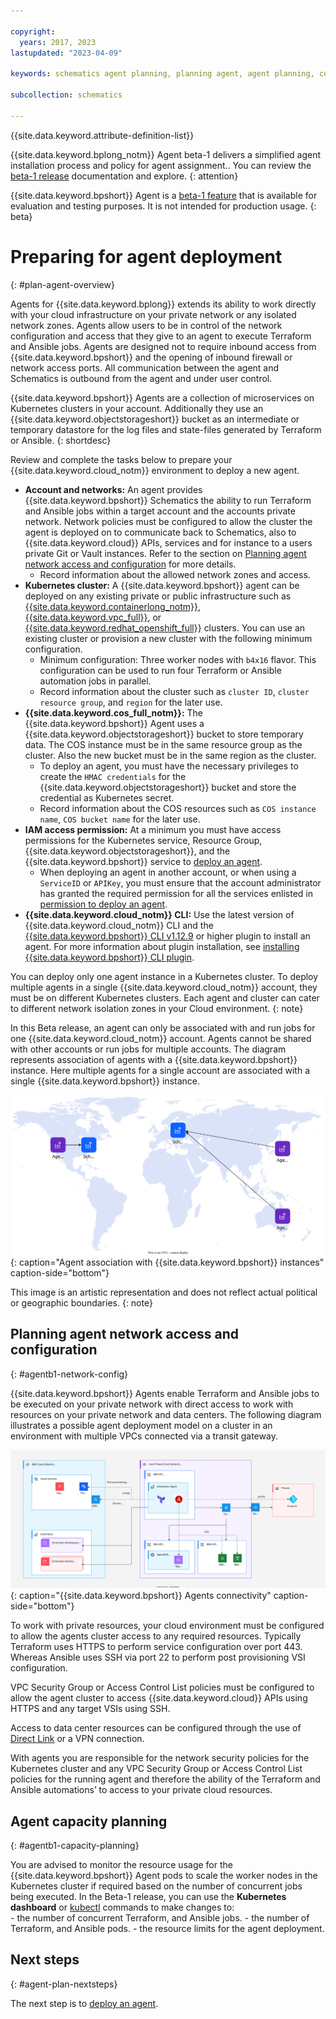 ```yaml
---

copyright:
  years: 2017, 2023
lastupdated: "2023-04-09"

keywords: schematics agent planning, planning agent, agent planning, command-line, api, ui

subcollection: schematics

---
```


{{site.data.keyword.attribute-definition-list}}

{{site.data.keyword.bplong_notm}} Agent beta-1 delivers a simplified agent installation process and policy for agent assignment.. You can review the [beta-1 release](/docs/schematics?topic=schematics-schematics-relnotes&interface=cli#schematics-mar2223) documentation and explore. 
{: attention}

{{site.data.keyword.bpshort}} Agent is a [beta-1 feature](/docs/schematics?topic=schematics-agent-beta1-limitations) that is available for evaluation and testing purposes. It is not intended for production usage.
{: beta}

# Preparing for agent deployment
{: #plan-agent-overview}

Agents for {{site.data.keyword.bplong}} extends its ability to work directly with your cloud infrastructure on your private network or any isolated network zones. Agents allow users to be in control of the network configuration and access that they give to an agent to execute Terraform and Ansible jobs. Agents are designed not to require inbound access from {{site.data.keyword.bpshort}} and the opening of inbound firewall or network access ports. All communication between the agent and Schematics is outbound from the agent and under user control.    

{{site.data.keyword.bpshort}} Agents are a collection of microservices on Kubernetes clusters in your account. Additionally they use an {{site.data.keyword.objectstorageshort}} bucket as an intermediate or temporary datastore for the log files and state-files generated by Terraform or Ansible. 
{: shortdesc}

Review and complete the tasks below to prepare your {{site.data.keyword.cloud_notm}} environment to deploy a new agent.

- **Account and networks:** An agent provides {{site.data.keyword.bpshort}} Schematics the ability to run Terraform and Ansible jobs within a target account and the accounts private network. Network policies must be configured to allow the cluster the agent is deployed on to communicate back to Schematics, also to {{site.data.keyword.cloud}} APIs, services and for instance to a users private Git or Vault instances. Refer to the section on [Planning agent network access and configuration](/docs/schematics?topic=schematics-plan-agent-overview#agentb1-network-config) for more details. 
   - Record information about the allowed network zones and access.    
- **Kubernetes cluster:** A {{site.data.keyword.bpshort}} agent can be deployed on any existing private or public infrastructure such as [{{site.data.keyword.containerlong_notm}}](/docs/containers?topic=containers-clusters), [{{site.data.keyword.vpc_full}}](/docs/openshift?topic=openshift-cluster-create-vpc-gen2&interface=ui), or [{{site.data.keyword.redhat_openshift_full}}](/docs/openshift?topic=openshift-clusters) clusters. You can use an existing cluster or provision a new cluster with the following minimum configuration.
   - Minimum configuration: Three worker nodes with `b4x16` flavor. This configuration can be used to run four Terraform or Ansible automation jobs in parallel.
   - Record information about the cluster such as `cluster ID`, `cluster resource group`,  and `region` for the later use.
- **{{site.data.keyword.cos_full_notm}}:** The {{site.data.keyword.bpshort}} Agent uses a {{site.data.keyword.objectstorageshort}} bucket to store temporary data. The COS instance must be in the same resource group as the cluster. Also the new bucket must be in the same region as the cluster. 
    - To deploy an agent, you must have the necessary privileges to create the `HMAC credentials` for the {{site.data.keyword.objectstorageshort}} bucket and store the credential as Kubernetes secret.
    - Record information about the COS resources such as `COS instance name`, `COS bucket name` for the later use.
- **IAM access permission:** At a minimum you must have access permissions for the Kubernetes service, Resource Group, {{site.data.keyword.objectstorageshort}}, and the {{site.data.keyword.bpshort}} service to [deploy an agent](/docs/schematics?topic=schematics-deploy-agent-overview&interface=cli).
    - When deploying an agent in another account, or when using a `ServiceID` or `APIKey`, you must ensure that the account administrator has granted the required permission for all the services enlisted in [permission to deploy an agent](/docs/schematics?topic=schematics-access#agent-permissions).
- **{{site.data.keyword.cloud_notm}} CLI:** Use the latest version of {{site.data.keyword.cloud_notm}} CLI and the [{{site.data.keyword.bpshort}} CLI v1.12.9](/docs/schematics?topic=schematics-setup-cli#install-schematics-plugin) or higher plugin to install an agent. For more information about plugin installation, see [installing {{site.data.keyword.bpshort}} CLI plugin](/docs/schematics?topic=schematics-setup-cli#install-schematics-plugin).

You can deploy only one agent instance in a Kubernetes cluster. To deploy multiple agents in a single {{site.data.keyword.cloud_notm}} account, they must be on different Kubernetes clusters. Each agent and cluster can cater to different network isolation zones in your Cloud environment.
{: note}

In this Beta release, an agent can only be associated with and run jobs for one {{site.data.keyword.cloud_notm}} account. Agents cannot be shared with other accounts or run jobs for multiple accounts. The diagram represents association of agents with a {{site.data.keyword.bpshort}} instance. Here multiple agents for a single account are associated with a single {{site.data.keyword.bpshort}} instance.

![Agent association with {{site.data.keyword.bpshort}} instances](images/new/sc-agents-world.svg){: caption="Agent association with {{site.data.keyword.bpshort}} instances" caption-side="bottom"}

This image is an artistic representation and does not reflect actual political or geographic boundaries. {: note}


## Planning agent network access and configuration
{: #agentb1-network-config}

{{site.data.keyword.bpshort}} Agents enable Terraform and Ansible jobs to be executed on your private network with direct access to work with resources on your private network and data centers. The following diagram illustrates a possible agent deployment model on a cluster in an environment with multiple VPCs connected via a transit gateway. 

![{{site.data.keyword.bpshort}} Agents connectivity](images/new/sc-agents-network.svg){: caption="{{site.data.keyword.bpshort}} Agents connectivity" caption-side="bottom"}

To work with private resources, your cloud environment must be configured to allow the agents cluster access to any required resources. Typically Terraform uses HTTPS to perform service configuration over port 443. Whereas Ansible uses SSH via port 22 to perform post provisioning VSI configuration.   

VPC Security Group or Access Control List policies must be configured to allow the agent cluster to access {{site.data.keyword.cloud}} APIs using HTTPS and any target VSIs using SSH. 

Access to data center resources can be configured through the use of [Direct Link](/docs/dl?topic=dl-dl-about) or a VPN connection.   

With agents you are responsible for the network security policies for the Kubernetes cluster and any VPC Security Group or Access Control List policies for the running agent and therefore the ability of the Terraform and Ansible automations’ to access to your private cloud resources.

## Agent capacity planning 
{: #agentb1-capacity-planning}

You are advised to monitor the resource usage for the {{site.data.keyword.bpshort}} Agent pods to scale the worker nodes in the Kubernetes cluster if required based on the number of concurrent jobs being executed. In the Beta-1 release, you can use the **Kubernetes dashboard** or [kubectl](/docs/containers?topic=containers-cs_cli_install#kubectl) commands to make changes to:   
    - the number of concurrent Terraform, and Ansible jobs.
    - the number of Terraform, and Ansible pods.
    - the resource limits for the agent deployment.


## Next steps
{: #agent-plan-nextsteps}

The next step is to [deploy an agent](/docs/schematics?topic=schematics-deploy-agent-overview).

